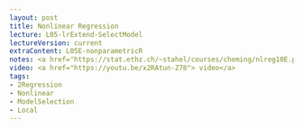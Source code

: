 ```yaml
---
layout: post
title: Nonlinear Regression
lecture: L05-lrExtend-SelectModel
lectureVersion: current
extraContent: L05E-nonparametricR
notes: <a href="https://stat.ethz.ch/~stahel/courses/cheming/nlreg10E.pdf"> NonLinear </a> + <a href="http://scikit-learn.org/stable/model_selection.html"> API </a> + <a href="https://web.stanford.edu/~hastie/ElemStatLearn/">ELS Ch5 </a>
video: <a href="https://youtu.be/x2RAtun-Z78"> video</a>
tags:
- 2Regression
- Nonlinear
- ModelSelection
- Local
---
```

